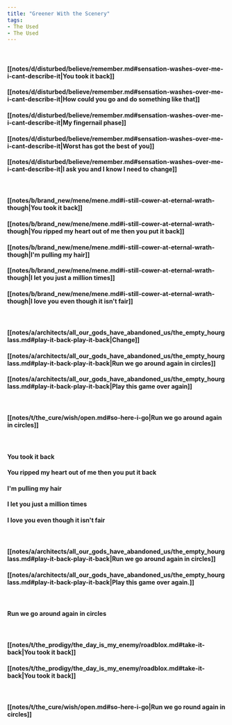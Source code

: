```yaml
---
title: "Greener With the Scenery"
tags:
- The Used
- The Used
---
```

&nbsp;
#### [[notes/d/disturbed/believe/remember.md#sensation-washes-over-me-i-cant-describe-it|You took it back]]
#### [[notes/d/disturbed/believe/remember.md#sensation-washes-over-me-i-cant-describe-it|How could you go and do something like that]]
#### [[notes/d/disturbed/believe/remember.md#sensation-washes-over-me-i-cant-describe-it|My fingernail phase]]
#### [[notes/d/disturbed/believe/remember.md#sensation-washes-over-me-i-cant-describe-it|Worst has got the best of you]]
#### [[notes/d/disturbed/believe/remember.md#sensation-washes-over-me-i-cant-describe-it|I ask you and I know I need to change]]
&nbsp;
#### [[notes/b/brand_new/mene/mene.md#i-still-cower-at-eternal-wrath-though|You took it back]]
#### [[notes/b/brand_new/mene/mene.md#i-still-cower-at-eternal-wrath-though|You ripped my heart out of me then you put it back]]
#### [[notes/b/brand_new/mene/mene.md#i-still-cower-at-eternal-wrath-though|I'm pulling my hair]]
#### [[notes/b/brand_new/mene/mene.md#i-still-cower-at-eternal-wrath-though|I let you just a million times]]
#### [[notes/b/brand_new/mene/mene.md#i-still-cower-at-eternal-wrath-though|I love you even though it isn't fair]]
&nbsp;
#### [[notes/a/architects/all_our_gods_have_abandoned_us/the_empty_hourglass.md#play-it-back-play-it-back|Change]]
#### [[notes/a/architects/all_our_gods_have_abandoned_us/the_empty_hourglass.md#play-it-back-play-it-back|Run we go around again in circles]]
#### [[notes/a/architects/all_our_gods_have_abandoned_us/the_empty_hourglass.md#play-it-back-play-it-back|Play this game over again]]
&nbsp;
#### [[notes/t/the_cure/wish/open.md#so-here-i-go|Run we go around again in circles]]
&nbsp;
#### You took it back
#### You ripped my heart out of me then you put it back
#### I'm pulling my hair
#### I let you just a million times
#### I love you even though it isn't fair
&nbsp;
#### [[notes/a/architects/all_our_gods_have_abandoned_us/the_empty_hourglass.md#play-it-back-play-it-back|Run we go around again in circles]]
#### [[notes/a/architects/all_our_gods_have_abandoned_us/the_empty_hourglass.md#play-it-back-play-it-back|Play this game over again.]]
&nbsp;
#### Run we go around again in circles
&nbsp;
#### [[notes/t/the_prodigy/the_day_is_my_enemy/roadblox.md#take-it-back|You took it back]]
#### [[notes/t/the_prodigy/the_day_is_my_enemy/roadblox.md#take-it-back|You took it back]]
&nbsp;
#### [[notes/t/the_cure/wish/open.md#so-here-i-go|Run we go round again in circles]]
